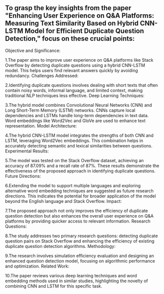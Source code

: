 ## To grasp the key insights from the paper "Enhancing User Experience on Q&A Platforms: Measuring Text Similarity Based on Hybrid CNN-LSTM Model for Efficient Duplicate Question Detection," focus on these crucial points:

Objective and Significance:

1.The paper aims to improve user experience on Q&A platforms like Stack Overflow by detecting duplicate questions using a hybrid CNN-LSTM model. This helps users find relevant answers quickly by avoiding redundancy.
Challenges Addressed:

2.Identifying duplicate questions involves dealing with short texts that often contain noisy words, informal language, and limited context, making traditional NLP techniques less effective.
Deep Learning Techniques:

3.The hybrid model combines Convolutional Neural Networks (CNN) and Long Short-Term Memory (LSTM) networks. CNNs capture local dependencies and LSTMs handle long-term dependencies in text data.
Word embeddings like Word2Vec and GloVe are used to enhance text representation.
Model Architecture:

4.The hybrid CNN-LSTM model integrates the strengths of both CNN and LSTM, leveraging Word2Vec embeddings. This combination helps in accurately detecting semantic and lexical similarities between questions.
Experimental Results:

5.The model was tested on the Stack Overflow dataset, achieving an accuracy of 87.09% and a recall rate of 87%. These results demonstrate the effectiveness of the proposed approach in identifying duplicate questions.
Future Directions:

6.Extending the model to support multiple languages and exploring alternative word embedding techniques are suggested as future research directions. This indicates the potential for broader application of the model beyond the English language and Stack Overflow.
Impact:

7.The proposed approach not only improves the efficiency of duplicate question detection but also enhances the overall user experience on Q&A platforms by providing quicker access to relevant information.
Research Questions:

8.The study addresses two primary research questions: detecting duplicate question pairs on Stack Overflow and enhancing the efficiency of existing duplicate question detection algorithms.
Methodology:

9.The research involves simulation efficiency evaluation and designing an enhanced question detection model, focusing on algorithmic performance and optimization.
Related Work:

10.The paper reviews various deep learning techniques and word embedding methods used in similar studies, highlighting the novelty of combining CNN and LSTM for this specific task.